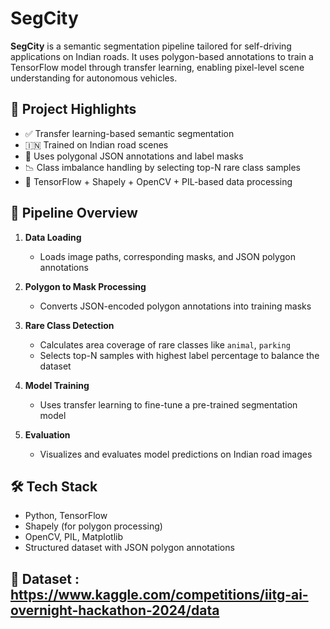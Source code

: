 # SegCity

**SegCity** is a semantic segmentation pipeline tailored for self-driving applications on Indian roads. It uses polygon-based annotations to train a TensorFlow model through transfer learning, enabling pixel-level scene understanding for autonomous vehicles.

## 🚗 Project Highlights

- ✅ Transfer learning-based semantic segmentation
- 🇮🇳 Trained on Indian road scenes
- 🧠 Uses polygonal JSON annotations and label masks
- 📉 Class imbalance handling by selecting top-N rare class samples
- 🧰 TensorFlow + Shapely + OpenCV + PIL-based data processing

## 🧩 Pipeline Overview

1. **Data Loading**
   - Loads image paths, corresponding masks, and JSON polygon annotations

2. **Polygon to Mask Processing**
   - Converts JSON-encoded polygon annotations into training masks

3. **Rare Class Detection**
   - Calculates area coverage of rare classes like `animal`, `parking`
   - Selects top-N samples with highest label percentage to balance the dataset

4. **Model Training**
   - Uses transfer learning to fine-tune a pre-trained segmentation model

5. **Evaluation**
   - Visualizes and evaluates model predictions on Indian road images

## 🛠️ Tech Stack

- Python, TensorFlow
- Shapely (for polygon processing)
- OpenCV, PIL, Matplotlib
- Structured dataset with JSON polygon annotations

## 📁 Dataset : https://www.kaggle.com/competitions/iitg-ai-overnight-hackathon-2024/data

 
